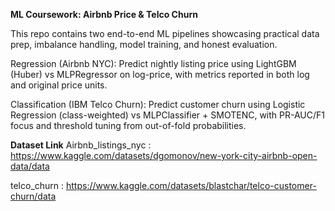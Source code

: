 **ML Coursework: Airbnb Price & Telco Churn**

This repo contains two end-to-end ML pipelines showcasing practical data prep, imbalance handling, model training, and honest evaluation.

Regression (Airbnb NYC): Predict nightly listing price using LightGBM (Huber) vs MLPRegressor on log-price, with metrics reported in both log and original price units.

Classification (IBM Telco Churn): Predict customer churn using Logistic Regression (class-weighted) vs MLPClassifier + SMOTENC, with PR-AUC/F1 focus and threshold tuning from out-of-fold probabilities.

**Dataset Link**
Airbnb_listings_nyc : https://www.kaggle.com/datasets/dgomonov/new-york-city-airbnb-open-data/data

telco_churn : https://www.kaggle.com/datasets/blastchar/telco-customer-churn/data
